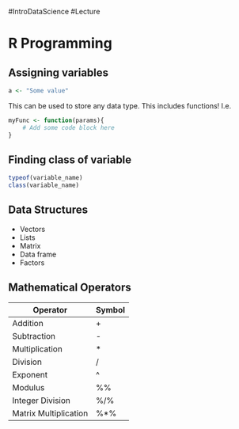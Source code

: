 #IntroDataScience #Lecture 

# R Programming
## Assigning variables
```R
a <- "Some value"
```

This can be used to store any data type. This includes functions! I.e.

```R
myFunc <- function(params){
	# Add some code block here
}
```

## Finding class of variable
```R
typeof(variable_name)
class(variable_name)
```

## Data Structures
- Vectors  
- Lists  
- Matrix  
- Data frame  
- Factors

## Mathematical Operators
| Operator              | Symbol |
| --------------------- | ------ |
| Addition              | +      |
| Subtraction           | -      |
| Multiplication        | *      |
| Division              | /      |
| Exponent              | ^      |
| Modulus               | %%     |
| Integer Division      | %/%    |
| Matrix Multiplication | %\*%   |
